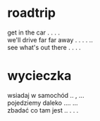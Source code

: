 # roadtrip

get in the car . . . .  
we'll drive far far away . . . . ..  
see what's out there . . . .  

# wycieczka

wsiadaj w samochód .. , ...  
pojedziemy daleko .... ...  
zbadać co tam jest .. . . .  